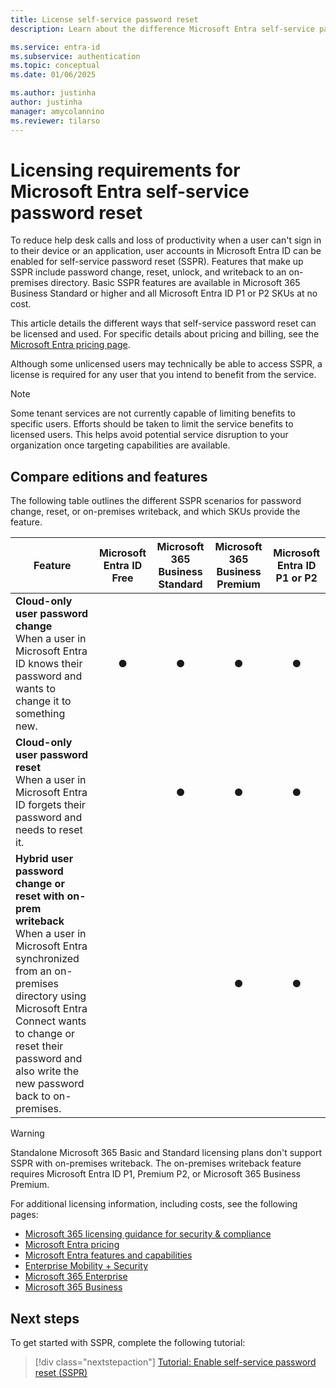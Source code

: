 ```yaml
---
title: License self-service password reset
description: Learn about the difference Microsoft Entra self-service password reset licensing requirements

ms.service: entra-id
ms.subservice: authentication
ms.topic: conceptual
ms.date: 01/06/2025

ms.author: justinha
author: justinha
manager: amycolannino
ms.reviewer: tilarso
---
```

# Licensing requirements for Microsoft Entra self-service password reset

To reduce help desk calls and loss of productivity when a user can't sign in to their device or an application, user accounts in Microsoft Entra ID can be enabled for self-service password reset (SSPR). Features that make up SSPR include password change, reset, unlock, and writeback to an on-premises directory. Basic SSPR features are available in Microsoft 365 Business Standard or higher and all Microsoft Entra ID P1 or P2 SKUs at no cost.

This article details the different ways that self-service password reset can be licensed and used. For specific details about pricing and billing, see the [Microsoft Entra pricing page](https://www.microsoft.com/security/business/identity-access-management/azure-ad-pricing).

Although some unlicensed users may technically be able to access SSPR, a license is required for any user that you intend to benefit from the service.

> [!NOTE] 
> Some tenant services are not currently capable of limiting benefits to specific users. Efforts should be taken to limit the service benefits to licensed users. This helps avoid potential service disruption to your organization once targeting capabilities are available.

## Compare editions and features

The following table outlines the different SSPR scenarios for password change, reset, or on-premises writeback, and which SKUs provide the feature.

| Feature | Microsoft Entra ID Free | Microsoft 365 Business Standard | Microsoft 365 Business Premium | Microsoft Entra ID P1 or P2 |
| --- |:---:|:---:|:---:|:---:|
| **Cloud-only user password change**<br />When a user in Microsoft Entra ID knows their password and wants to change it to something new. | ● | ● | ● | ● |
| **Cloud-only user password reset**<br />When a user in Microsoft Entra ID forgets their password and needs to reset it. | | ● | ● | ● |
| **Hybrid user password change or reset with on-prem writeback**<br />When a user in Microsoft Entra synchronized from an on-premises directory using Microsoft Entra Connect wants to change or reset their password and also write the new password back to on-premises. | | | ● | ● |

> [!WARNING]
> Standalone Microsoft 365 Basic and Standard licensing plans don't support SSPR with on-premises writeback. The on-premises writeback feature requires Microsoft Entra ID P1, Premium P2, or Microsoft 365 Business Premium. 

For additional licensing information, including costs, see the following pages:


* [Microsoft 365 licensing guidance for security & compliance](/office365/servicedescriptions/microsoft-365-service-descriptions/microsoft-365-tenantlevel-services-licensing-guidance/microsoft-365-security-compliance-licensing-guidance)
* [Microsoft Entra pricing](https://www.microsoft.com/security/business/identity-access-management/azure-ad-pricing)
* [Microsoft Entra features and capabilities](https://www.microsoft.com/cloud-platform/azure-active-directory-features)
* [Enterprise Mobility + Security](https://www.microsoft.com/cloud-platform/enterprise-mobility-security)
* [Microsoft 365 Enterprise](https://www.microsoft.com/microsoft-365/enterprise)
* [Microsoft 365 Business](/office365/servicedescriptions/office-365-service-descriptions-technet-library)

## Next steps

To get started with SSPR, complete the following tutorial:

> [!div class="nextstepaction"]
> [Tutorial: Enable self-service password reset (SSPR)](tutorial-enable-sspr.md)
